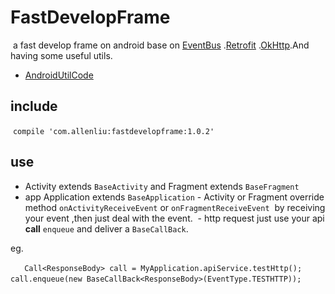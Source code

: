 # FastDevelopFrame
 a fast develop frame on android base on [EventBus](https://github.com/greenrobot/EventBus) .[Retrofit](https://github.com/square/retrofit) .[OkHttp](https://github.com/square/okhttp).And having some useful utils.  

- [AndroidUtilCode](https://github.com/Blankj/AndroidUtilCode) 
## include

 `compile 'com.allenliu:fastdevelopframe:1.0.2'` 

## use  
- Activity extends `BaseActivity` and Fragment extends `BaseFragment` 
- app Application extends `BaseApplication` - Activity or Fragment override method `onActivityReceiveEvent` or `onFragmentReceiveEvent`   by receiving your event ,then just deal with the event.
 - http request just use your api **call** `enqueue` and deliver a `BaseCallBack`.  

eg.

     ``` 
    Call<ResponseBody> call = MyApplication.apiService.testHttp(); 
    call.enqueue(new BaseCallBack<ResponseBody>(EventType.TESTHTTP));
     ```  


